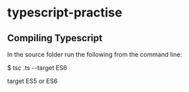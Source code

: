 # typescript-practise

## Compiling Typescript

In the source folder run the following from the command line: 

$ tsc <filename>.ts --target ES6


target ES5 or ES6
